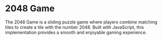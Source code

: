 # 2048 Game

The 2048 Game is a sliding puzzle game where players combine matching tiles to create a tile with the number 2048. Built with JavaScript, this implementation provides a smooth and enjoyable gaming experience.

